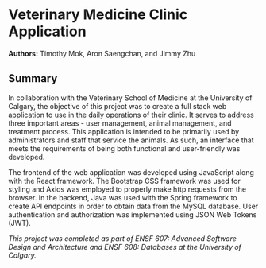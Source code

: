 # Veterinary Medicine Clinic Application

**Authors:** Timothy Mok, Aron Saengchan, and Jimmy Zhu

## Summary

In collaboration with the Veterinary School of Medicine at the University of Calgary, the objective of this project was to create a full stack web application to use in the daily operations of their clinic. It serves to address three important areas - user management, animal management, and treatment process. This application is intended to be primarily used by administrators and staff that service the animals. As such, an interface that meets the requirements of being both functional and user-friendly was developed.

The frontend of the web application was developed using JavaScript along with the React framework. The Bootstrap CSS framework was used for styling and Axios was employed to properly make http requests from the browser. In the backend, Java was used with the Spring framework to create API endpoints in order to obtain data from the MySQL database. User authentication and authorization was implemented using JSON Web Tokens (JWT).

_This project was completed as part of ENSF 607: Advanced Software Design and Architecture and ENSF 608: Databases at the University of Calgary._
